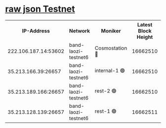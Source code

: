 
[raw json Testnet](https://rpc-check.bandt.stavr.tech/bandt/rpcbandt_result.json)
=

<table><tr><th>IP-Address</th><th>Network</th><th>Moniker</th><th>Latest Block Height</th><th>Earliest Block Height</th><th>Catching Up</th><th>Tx Index</th><th>Voting Power</th><th>Scan Time</th></tr><tr><td>222.106.187.14:53602</td><td>band-laozi-testnet6</td><td>Cosmostation 🔴</td><td>16662510</td><td>15423001</td><td>False</td><td>on</td><td>2203686</td><td>2024-03-10T21:54:30.732181764UTC</td></tr><tr><td>35.213.166.39:26657</td><td>band-laozi-testnet6</td><td>internal-1 🟢</td><td>16662510</td><td>16562510</td><td>False</td><td>on</td><td>0</td><td>2024-03-10T21:54:31.578532128UTC</td></tr><tr><td>35.213.189.166:26657</td><td>band-laozi-testnet6</td><td>rest-2 🟢</td><td>16662510</td><td>16562510</td><td>False</td><td>on</td><td>0</td><td>2024-03-10T21:54:32.472682728UTC</td></tr><tr><td>35.213.128.139:26657</td><td>band-laozi-testnet6</td><td>rest-1 🟢</td><td>16662511</td><td>16562511</td><td>False</td><td>on</td><td>0</td><td>2024-03-10T21:54:33.319479078UTC</td></tr></table>
